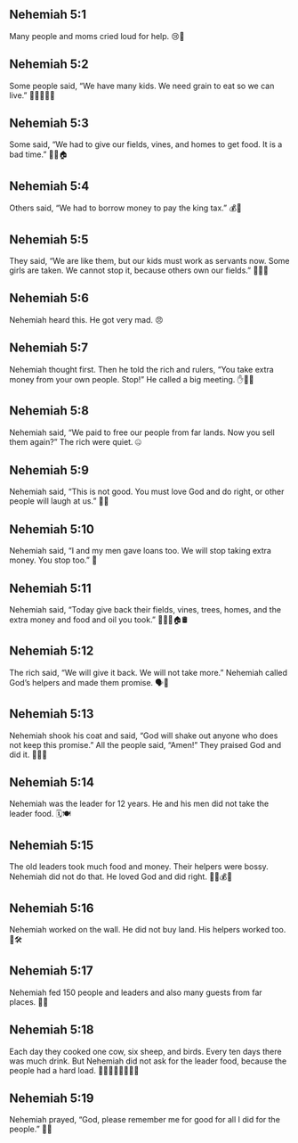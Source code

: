 ## Nehemiah 5:1
Many people and moms cried loud for help. 😢🙋
## Nehemiah 5:2
Some people said, “We have many kids. We need grain to eat so we can live.” 🍞👨‍👩‍👧‍👦
## Nehemiah 5:3
Some said, “We had to give our fields, vines, and homes to get food. It is a bad time.” 🌾🍇🏠
## Nehemiah 5:4
Others said, “We had to borrow money to pay the king tax.” 💰👑
## Nehemiah 5:5
They said, “We are like them, but our kids must work as servants now. Some girls are taken. We cannot stop it, because others own our fields.” 🧒👧🧹
## Nehemiah 5:6
Nehemiah heard this. He got very mad. 😠
## Nehemiah 5:7
Nehemiah thought first. Then he told the rich and rulers, “You take extra money from your own people. Stop!” He called a big meeting. ✋💬👥
## Nehemiah 5:8
Nehemiah said, “We paid to free our people from far lands. Now you sell them again?” The rich were quiet. 🤐
## Nehemiah 5:9
Nehemiah said, “This is not good. You must love God and do right, or other people will laugh at us.” 🙏✅
## Nehemiah 5:10
Nehemiah said, “I and my men gave loans too. We will stop taking extra money. You stop too.” 🤝
## Nehemiah 5:11
Nehemiah said, “Today give back their fields, vines, trees, homes, and the extra money and food and oil you took.” 🔁🌾🍇🏠🛢️
## Nehemiah 5:12
The rich said, “We will give it back. We will not take more.” Nehemiah called God’s helpers and made them promise. 🗣️🤲
## Nehemiah 5:13
Nehemiah shook his coat and said, “God will shake out anyone who does not keep this promise.” All the people said, “Amen!” They praised God and did it. 🧥👋🙌
## Nehemiah 5:14
Nehemiah was the leader for 12 years. He and his men did not take the leader food. 🗓️🍽️
## Nehemiah 5:15
The old leaders took much food and money. Their helpers were bossy. Nehemiah did not do that. He loved God and did right. 🚫🍞💰🙏
## Nehemiah 5:16
Nehemiah worked on the wall. He did not buy land. His helpers worked too. 🧱🛠️
## Nehemiah 5:17
Nehemiah fed 150 people and leaders and also many guests from far places. 🍲👥
## Nehemiah 5:18
Each day they cooked one cow, six sheep, and birds. Every ten days there was much drink. But Nehemiah did not ask for the leader food, because the people had a hard load. 🐄🐑🐑🐑🐑🐑🍗🥤
## Nehemiah 5:19
Nehemiah prayed, “God, please remember me for good for all I did for the people.” 🙏💛
